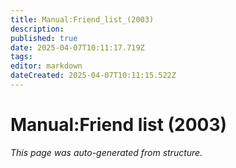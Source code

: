```yaml
---
title: Manual:Friend_list_(2003)
description: 
published: true
date: 2025-04-07T10:11:17.719Z
tags: 
editor: markdown
dateCreated: 2025-04-07T10:11:15.522Z
---
```


# Manual:Friend list (2003)

*This page was auto-generated from structure.*